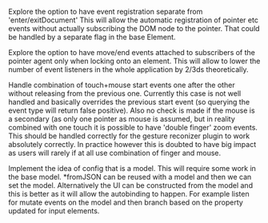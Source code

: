 
Explore the option to have event registration separate from 'enter/exitDocument'
This will allow the automatic registration of pointer etc events without actually
subscribing the DOM node to the pointer. That could be handled by a separate
flag in the base Element.

Explore the option to have move/end events attached to subscribers of the
pointer agent only when locking оnto an element. This will allow to lower
the number of event listeners in the whole application by 2/3ds theoretically.

Handle combination of touch+mouse start events one after the other without
releasing from the previous one. Currently this case is not well handled and
basically overrides the previous start event (so querying the event type will
return false positive). Also no check is made if the mouse is a secondary (as
only one pointer as mouse is assumed, but in reality combined with one touch
it is possible to have 'double finger' zoom events. This should be handled
correctly for the gesture reconizer plugin to work absolutely correctly. In
practice however this is doubted to have big impact as users will rarely if
at all use combination of finger and mouse.

Implement the idea of config that is a model. This will require some work
in the base model. *fromJSON can be reused with a model and then we can
set the model. Alternatively the UI can be constructed from the model and
this is better as it will allow the autobinding to happen. For example
listen for mutate events on the model and then branch based on the
property updated for input elements.